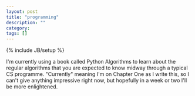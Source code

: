 ```yaml
---
layout: post
title: "programming"
description: ""
category: 
tags: []
---
```

{% include JB/setup %}

I'm currently using a book called Python Algorithms to learn about the regular algorithms that you are expected to know midway through a typical CS programme. "Currently" meaning I'm on Chapter One as I write this, so I can't give anything impressive right now, but hopefully in a week or two I'll be more enlightened.